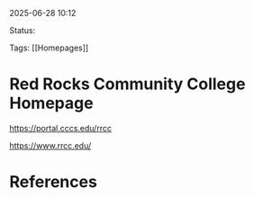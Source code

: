2025-06-28 10:12

Status:

Tags: [[Homepages]]

# Red Rocks Community College Homepage
https://portal.cccs.edu/rrcc

https://www.rrcc.edu/

# References


